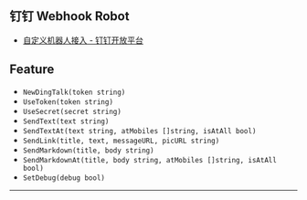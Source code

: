 ## 钉钉 Webhook Robot

- [自定义机器人接入 - 钉钉开放平台](https://open.dingtalk.com/document/robots/custom-robot-access) 


## Feature

- `NewDingTalk(token string)`
- `UseToken(token string)`
- `UseSecret(secret string)`
- `SendText(text string)`
- `SendTextAt(text string, atMobiles []string, isAtAll bool)`
- `SendLink(title, text, messageURL, picURL string)`
- `SendMarkdown(title, body string)`
- `SendMarkdownAt(title, body string, atMobiles []string, isAtAll bool)`
- `SetDebug(debug bool)`

----
